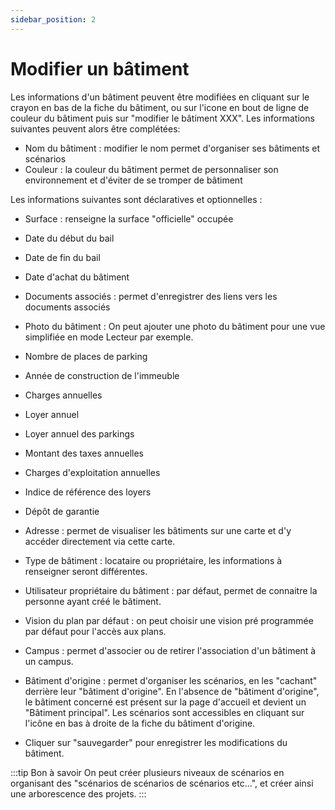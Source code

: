 ```yaml
---
sidebar_position: 2
---
```


# Modifier un bâtiment

Les informations d'un bâtiment peuvent être modifiées en cliquant sur le crayon en bas de la fiche du bâtiment, ou sur l'icone en bout de ligne de couleur du bâtiment puis sur "modifier le bâtiment XXX". Les informations suivantes peuvent alors être complétées:

-   Nom du bâtiment : modifier le nom permet d'organiser ses bâtiments et scénarios
-   Couleur : la couleur du bâtiment permet de personnaliser son environnement et d'éviter de se tromper de bâtiment

Les informations suivantes sont déclaratives et optionnelles :
-   Surface : renseigne la surface "officielle" occupée
-   Date du début du bail 
-   Date de fin du bail
-   Date d'achat du bâtiment
-   Documents associés : permet d'enregistrer des liens vers les documents associés
-   Photo du bâtiment : On peut ajouter une photo du bâtiment pour une vue simplifiée en mode Lecteur par exemple.
-   Nombre de places de parking
-   Année de construction de l'immeuble
-   Charges annuelles
-   Loyer annuel
-   Loyer annuel des parkings
-   Montant des taxes annuelles
-   Charges d'exploitation annuelles
-   Indice de référence des loyers
-   Dépôt de garantie


-   Adresse : permet de visualiser les bâtiments sur une carte et d'y accéder directement via cette carte.
-   Type de bâtiment : locataire ou propriétaire, les informations à renseigner seront différentes.
-   Utilisateur propriétaire du bâtiment : par défaut, permet de connaitre la personne ayant créé le bâtiment.
-   Vision du plan par défaut : on peut choisir une vision pré programmée par défaut pour l'accès aux plans.
-   Campus : permet d'associer ou de retirer l'association d'un bâtiment à un campus.
-   Bâtiment d'origine : permet d'organiser les scénarios, en les "cachant" derrière leur "bâtiment d'origine". En l'absence de "bâtiment d'origine", le bâtiment concerné est présent sur la page d'accueil et devient un "Bâtiment principal". Les scénarios sont accessibles en cliquant sur l'icône en bas à droite de la fiche du bâtiment d'origine.
-   Cliquer sur "sauvegarder" pour enregistrer les modifications du bâtiment.

:::tip Bon à savoir
On peut créer plusieurs niveaux de scénarios en organisant des "scénarios de scénarios de scénarios etc...", et créer ainsi une arborescence des projets.
:::



